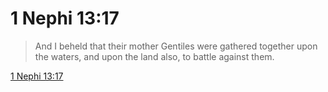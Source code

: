 # 1 Nephi 13:17

> And I beheld that their mother Gentiles were gathered together upon the waters, and upon the land also, to battle against them.

[1 Nephi 13:17](https://www.churchofjesuschrist.org/study/scriptures/bofm/1-ne/13?lang=eng&id=p17#p17)


